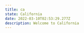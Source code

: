 ```yaml
---
title: ca
state: California
date: 2022-03-10T02:53:29.277Z
description: Welcome to California
---
```

